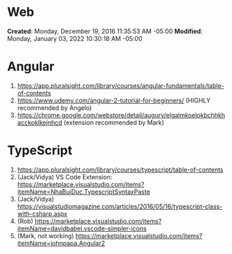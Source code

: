 # Web

**Created**: Monday, December 19, 2016 11:35:53 AM -05:00
**Modified**: Monday, January 03, 2022 10:30:18 AM -05:00


# Angular

1. https://app.pluralsight.com/library/courses/angular-fundamentals/table-of-contents
2. https://www.udemy.com/angular-2-tutorial-for-beginners/ (HIGHLY recommended by Angelo)
3. https://chrome.google.com/webstore/detail/augury/elgalmkoelokbchhkhacckoklkejnhcd (extension recommended by Mark)

# TypeScript

1. https://app.pluralsight.com/library/courses/typescript/table-of-contents
2. (Jack/Vidya) VS Code Extension: https://marketplace.visualstudio.com/items?itemName=NhaBuiDuc.TypescriptSyntaxPaste
3. (Jack/Vidya) https://visualstudiomagazine.com/articles/2016/05/16/typescript-class-with-csharp.aspx
4. (Rob) https://marketplace.visualstudio.com/items?itemName=davidbabel.vscode-simpler-icons
5. (Mark, not working) https://marketplace.visualstudio.com/items?itemName=johnpapa.Angular2